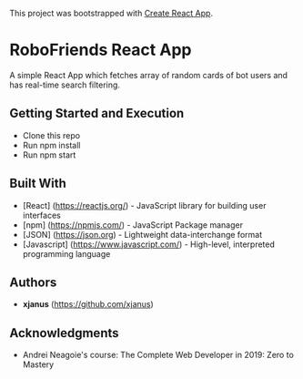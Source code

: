 This project was bootstrapped with [Create React App](https://github.com/facebook/create-react-app).

# RoboFriends React App

A simple React App which fetches array of random cards of bot users and has real-time search filtering. 

## Getting Started and Execution

* Clone this repo
* Run npm install
* Run npm start

## Built With

* [React] (https://reactjs.org/) - JavaScript library for building user interfaces
* [npm] (https://npmjs.com/) - JavaScript Package manager
* [JSON] (https://json.org) - Lightweight data-interchange format
* [Javascript] (https://www.javascript.com/) - High-level, interpreted programming language

## Authors

* **xjanus** (https://github.com/xjanus)

## Acknowledgments

* Andrei Neagoie's course: The Complete Web Developer in 2019: Zero to Mastery
